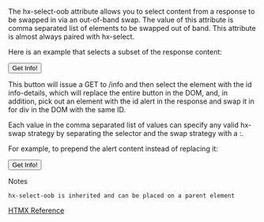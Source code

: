 The hx-select-oob attribute allows you to select content from a response to be swapped in via an out-of-band swap.
The value of this attribute is comma separated list of elements to be swapped out of band. This attribute is almost always paired with hx-select.

Here is an example that selects a subset of the response content:

<div>
   <div id="alert"></div>
    <button hx-get="/info"
            hx-select="#info-details"
            hx-swap="outerHTML"
            hx-select-oob="#alert">
        Get Info!
    </button>
</div>

This button will issue a GET to /info and then select the element with the id info-details, which will replace the entire button in the DOM, and, in addition, pick out an element with the id alert in the response and swap it in for div in the DOM with the same ID.

Each value in the comma separated list of values can specify any valid hx-swap strategy by separating the selector and the swap strategy with a :.

For example, to prepend the alert content instead of replacing it:

<div>
   <div id="alert"></div>
    <button hx-get="/info"
            hx-select="#info-details"
            hx-swap="outerHTML"
            hx-select-oob="#alert:afterbegin">
        Get Info!
    </button>
</div>

Notes

    hx-select-oob is inherited and can be placed on a parent element

[HTMX Reference](https://htmx.org/attributes/hx-select-oob/)
